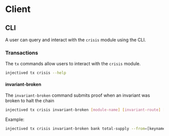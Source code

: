 # Client

## CLI

A user can query and interact with the `crisis` module using the CLI.

### Transactions

The `tx` commands allow users to interact with the `crisis` module.

```bash
injectived tx crisis --help
```

#### invariant-broken

The `invariant-broken` command submits proof when an invariant was broken to halt the chain

```bash
injectived tx crisis invariant-broken [module-name] [invariant-route] [flags]
```

Example:

```bash
injectived tx crisis invariant-broken bank total-supply --from=[keyname or address]
```
